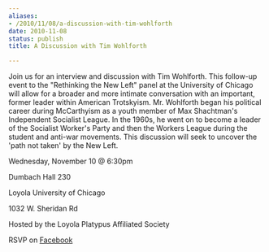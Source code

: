 ```yaml
---
aliases:
- /2010/11/08/a-discussion-with-tim-wohlforth
date: 2010-11-08
status: publish
title: A Discussion with Tim Wohlforth

---
```


Join us for an interview and discussion with Tim Wohlforth. This follow-up event to the "Rethinking the New Left" panel at the University of Chicago will allow for a broader and more intimate conversation with an important, former leader within American Trotskyism. Mr. Wohlforth began his political career during McCarthyism as a youth member of Max Shachtman's Independent Socialist League. In the 1960s, he went on to become a leader of the Socialist Worker's Party and then the Workers League during the student and anti-war movements. This discussion will seek to uncover the 'path not taken' by the New Left.

Wednesday, November 10 @ 6:30pm

Dumbach Hall 230

Loyola University of Chicago

1032 W. Sheridan Rd

Hosted by the Loyola Platypus Affiliated Society

RSVP on [Facebook](http://www.facebook.com/event.php?eid=157777647593943)
